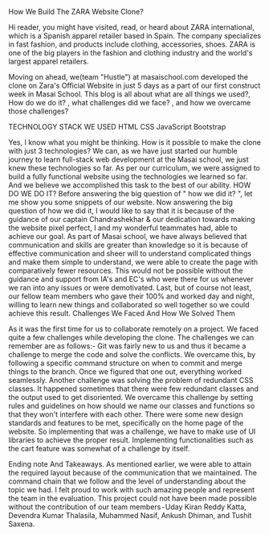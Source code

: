 How We Build The ZARA Website Clone?

Hi reader, you might have visited, read, or heard about ZARA international, which is a Spanish apparel retailer based in Spain. The company specializes in fast fashion, and products include clothing, accessories, shoes. ZARA is one of the big players in the fashion and clothing industry and the world's largest apparel retailers.

Moving on ahead, we(team "Hustle") at masaischool.com developed the clone on Zara's Official Website in just 5 days as a part of our first construct week in Masai School. This blog is all about what are all things we used?, How do we do it? , what challenges did we face? , and how we overcame those challenges?

TECHNOLOGY STACK WE USED
HTML
CSS
JavaScript
Bootstrap

Yes, I know what you might be thinking. How is it possible to make the clone with just 3 technologies? We can, as we have just started our humble journey to learn full-stack web development at the Masai school, we just knew these technologies so far. As per our curriculum, we were assigned to build a fully functional website using the technologies we learned so far. And we believe we accomplished this task to the best of our ability.
HOW DO WE DO IT?
Before answering the big question of " how we did it? ", let me show you some snippets of our website.
Now answering the big question of how we did it, I would like to say that it is because of the guidance of our captain Chandrashekhar & our dedication towards making the website pixel perfect, I and my wonderful teammates had, able to achieve our goal. As part of Masai school, we have always believed that communication and skills are greater than knowledge so it is because of effective communication and sheer will to understand complicated things and make them simple to understand, we were able to create the page with comparatively fewer resources.
This would not be possible without the guidance and support from IA's and EC's who were there for us whenever we ran into any issues or were demotivated.
Last, but of course not least, our fellow team members who gave their 100% and worked day and night, willing to learn new things and collaborated so well together so we could achieve this result.
Challenges We Faced And How We Solved Them

As it was the first time for us to collaborate remotely on a project. We faced quite a few challenges while developing the clone. The challenges we can remember are as follows:-
Git was fairly new to us and thus it became a challenge to merge the code and solve the conflicts. We overcame this, by following a specific command structure on when to commit and merge things to the branch. Once we figured that one out, everything worked seamlessly.
Another challenge was solving the problem of redundant CSS classes. It happened sometimes that there were few redundant classes and the output used to get disoriented. We overcame this challenge by setting rules and guidelines on how should we name our classes and functions so that they won't interfere with each other.
There were some new design standards and features to be met, specifically on the home page of the website. So implementing that was a challenge, we have to make use of UI libraries to achieve the proper result.
Implementing functionalities such as the cart feature was somewhat of a challenge by itself.

Ending note And Takeaways.
As mentioned earlier, we were able to attain the required layout because of the communication that we maintained. The command chain that we follow and the level of understanding about the topic we had. I felt proud to work with such amazing people and represent the team in the evaluation. This project could not have been made possible without the contribution of our team members - Uday Kiran Reddy Katta, Devendra Kumar Thalasila, Muhammed Nasif, Ankush Dhiman, and Tushit Saxena.
